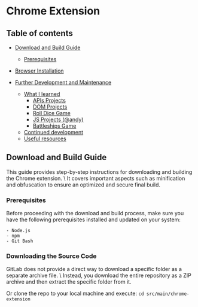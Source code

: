 # Chrome Extension

## Table of contents

- [Download and Build Guide](#download-and-build-guide)
  - [Prerequisites](#prerequisites)
- [Browser Installation](#browser-installation)
- [Further Development and Maintenance](#further-development-and-maintenance)

  - [What I learned](#what-i-learned)
    - [APIs Projects](#apis-projects)
    - [DOM Projects](#dom-projects)
    - [Roll Dice Game](#roll-dice-game)
    - [JS Projects (@andy)](#js-projects)
    - [Battleships Game](#battleships-game)
  - [Continued development](#continued-development)
  - [Useful resources](#useful-resources)

## Download and Build Guide

This guide provides step-by-step instructions for downloading and building the Chrome extension. \ 
It covers important aspects such as minification and obfuscation to ensure an optimized and secure final build.

### Prerequisites

Before proceeding with the download and build process, make sure you have the following prerequisites installed and updated on your system:

    - Node.js
    - npm
    - Git Bash

### Downloading the Source Code

GitLab does not provide a direct way to download a specific folder as a separate archive file. \ 
Instead, you download the entire repository as a ZIP archive and then extract the specific folder from it.

Or clone the repo to your local machine and execute:
`cd src/main/chrome-extension`